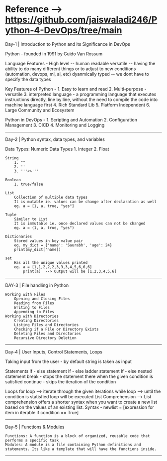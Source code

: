 # Reference --> https://github.com/jaiswaladi246/Python-4-DevOps/tree/main

Day-1 | Introduction to Python and its Significance in DevOps

Python - founded in 1991 by Guido Van Rossum

Language Features -
	High level -- human readable
	versatile -- having the ability to do many different things or to adjust to new conditions (automation, devops, ml, ai, etc)
	dyanmically typed -- we dont have to specify the data types 

Key Features of Python - 
	1. Easy to learn and read
	2. Multi-purpose - versatile
	3. interpreted language - a programming language that executes instructions directly, line by line, without the need to compile the code into machine language first
	4. Rich Standard Lib
	5. Platform Independent
	6. Large Community and Ecosystem

Python in DevOps -
	1. Scripting and Automation
	2. Configuration Management
	3. CICD
	4. Monitoring and Logging

-------------------------------------------------------------------------------------------------------

Day-2 | Python syntax, data types, and variables

Data Types:
	Numeric Data Types
		1. Integer
		2. Float
		
	String
		1. ""
		2. ''
		3. '''<>'''
		
	Boolean
		1. true/false
		
	List
		Collection of multiple data types
		It is mutable ie. values can be change after declaration as well
		eg. a = [1, a, true, "yes"]
	
	Tuple
		Similar to List
		It is immutable ie. once declared values can not be changed
		eg. a = (1, a, true, "yes")
	
	Dictionaries
		Stored values in key value pair
		eg. my_dict = {'name': 'Saurabh', 'age': 24}
		print(my_dict['name])
		
	set
		Has all the unique values printed 
		eg. a = [1,1,2,2,2,3,3,3,4,5,6,6,6]
			print(a)  --> Output will be [1,2,3,4,5,6]
	
-------------------------------------------------------------------------------------------------------

DAY-3 | File handling in Python

	Working with Files
		Opening and Closing Files
		Reading from Files
		Writing to Files
		Appending to Files
	Working with Directories
		Creating Directories
		Listing Files and Directories
		Checking if a File or Directory Exists
		Deleting Files and Directories
		Recursive Directory Deletion

-------------------------------------------------------------------------------------------------------

Day-4 | User Inputs, Control Statements, Loops

Taking input from the user - by default string is taken as input

Statements
	If - else statement
	If - else ladder statement
	If - else nested statement
	break - stops the statement there when the given condition is satisfied
	continue - skips the iteration of the condition 

Loops
	for loop --> iterate through the given iterations
	while loop --> until the condition is statisfied loop will be executed
	List Comprehension --> List comprehension offers a shorter syntax when you want to create a new list based on the values of an existing list. 
	Syntax - newlist = [expression for item in iterable if condition == True]	

-------------------------------------------------------------------------------------------------------

Day-5 | Functions & Modules

	Functions: A function is a block of organized, reusable code that performs a specific task
	Modules: A module is a file containing Python definitions and statements. Its like a template that will have the functions inside.

-------------------------------------------------------------------------------------------------------
